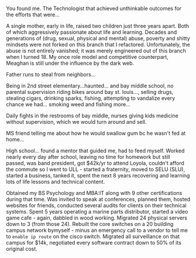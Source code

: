 You found me. The Technologist that achieved unthinkable outcomes for the efforts that were...

A single mother, early in life, raised two children just three years apart. Both of which aggressively passionate about life and learning. Decades and generations of (drug, sexual, physical and mental) abuse, poverty and shitty mindsets were not forked on this branch that I refactored. Unfortunately, the abuse is not entirely vanished; it was merely engineered out of this branch when I turned 18. My once role model and competitive counterpart, Meaghan is still under the influence by the dark web. 

Father runs to steal from neighbors...

Being in 2nd street elementary...haunted... and bay middle school, no parental supervision riding bikes around bay st. louis..., selling drugs, stealing cigars, drinking sparks, fishing, attempting to vandalize every chance we had... smoking weed and fishing more...

Daily fights in the restrooms of bay middle, nurses giving kids medicine without supervision, which we would turn around and sell. 

MS friend telling me about how he would swallow gum bc he wasn't fed at home...

High school... found a mentor that guided me, had to feed myself. Worked nearly every day after school, leaving no time for homework but still passed, was band president, got $42k/yr to attend Loyola, couldn't afford the commute so I went to ULL - started a fraternity, moved to SELU (SLU), started a business, tanked it, spent the next 8 years recovering and learning lots of life lessons and technical content. 

Obtained my BS Psychology and MBA:IT along with 9 other certifications during that time. Was invited to speak at conferences, planned them, hosted websites for friends, conducted several audits for clients on their technical systems. Spent 5 years operating a marine parts distributor, started a video game cafe - again, dabbled in wood working. Migrated 24 physical servers down to 3 (from those 24). Rebuilt the core switches on a 20 building campus network bymyself - minus an emergency call to a vendor to tell me to `enable ip route` on the cisco switch. Migrated all surveillance on that campus for $14k, negotiated every software contract down to 50% of its original cost. 
